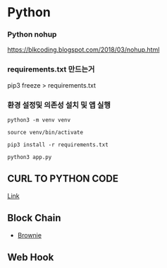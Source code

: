 # Python

### Python nohup

https://blkcoding.blogspot.com/2018/03/nohup.html

### requirements.txt 만드는거

pip3 freeze > requirements.txt

### 환경 설정및 의존성 설치 및 앱 실행

```shell
python3 -m venv venv

source venv/bin/activate

pip3 install -r requirements.txt

python3 app.py

```



## CURL TO PYTHON CODE
[Link](https://curlconverter.com/)


## Block Chain
- [Brownie](https://ichi.pro/ko/python-eul-sayonghayeo-seumateu-gyeyag-baepo-bangbeob-782453707339)


## Web Hook
